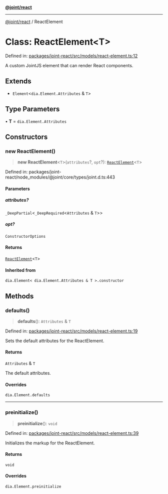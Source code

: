 [**@joint/react**](../README.md)

***

[@joint/react](../README.md) / ReactElement

# Class: ReactElement\<T\>

Defined in: [packages/joint-react/src/models/react-element.ts:12](https://github.com/samuelgja/joint/blob/e106840dde5e040ebb90e3a712443b6737a1bf58/packages/joint-react/src/models/react-element.ts#L12)

A custom JointJS element that can render React components.

## Extends

- `Element`\<`dia.Element.Attributes` & `T`\>

## Type Parameters

• **T** = `dia.Element.Attributes`

## Constructors

### new ReactElement()

> **new ReactElement**\<`T`\>(`attributes`?, `opt`?): [`ReactElement`](ReactElement.md)\<`T`\>

Defined in: packages/joint-react/node\_modules/@joint/core/types/joint.d.ts:443

#### Parameters

##### attributes?

`_DeepPartial`\<`_DeepRequired`\<`Attributes` & `T`\>\>

##### opt?

`ConstructorOptions`

#### Returns

[`ReactElement`](ReactElement.md)\<`T`\>

#### Inherited from

`dia.Element< dia.Element.Attributes & T >.constructor`

## Methods

### defaults()

> **defaults**(): `Attributes` & `T`

Defined in: [packages/joint-react/src/models/react-element.ts:19](https://github.com/samuelgja/joint/blob/e106840dde5e040ebb90e3a712443b6737a1bf58/packages/joint-react/src/models/react-element.ts#L19)

Sets the default attributes for the ReactElement.

#### Returns

`Attributes` & `T`

The default attributes.

#### Overrides

`dia.Element.defaults`

***

### preinitialize()

> **preinitialize**(): `void`

Defined in: [packages/joint-react/src/models/react-element.ts:39](https://github.com/samuelgja/joint/blob/e106840dde5e040ebb90e3a712443b6737a1bf58/packages/joint-react/src/models/react-element.ts#L39)

Initializes the markup for the ReactElement.

#### Returns

`void`

#### Overrides

`dia.Element.preinitialize`
